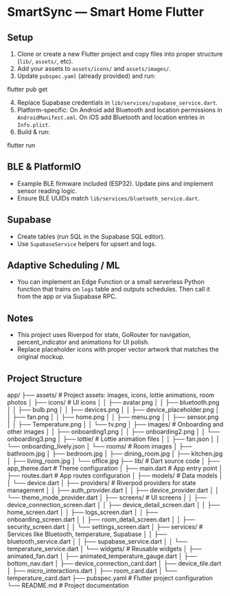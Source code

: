 # SmartSync — Smart Home Flutter 

## Setup

1. Clone or create a new Flutter project and copy files into proper structure (`lib/`, `assets/`, etc).
2. Add your assets to `assets/icons/` and `assets/images/`.
3. Update `pubspec.yaml` (already provided) and run:


flutter pub get

4. Replace Supabase credentials in `lib/services/supabase_service.dart`.
5. Platform-specific: On Android add Bluetooth and location permissions in `AndroidManifest.xml`. On iOS add Bluetooth and location entries in `Info.plist`.
6. Build & run:


flutter run


## BLE & PlatformIO

- Example BLE firmware included (ESP32). Update pins and implement sensor reading logic.
- Ensure BLE UUIDs match `lib/services/bluetooth_service.dart`.

## Supabase

- Create tables (run SQL in the Supabase SQL editor).
- Use `SupabaseService` helpers for upsert and logs.

## Adaptive Scheduling / ML

- You can implement an Edge Function or a small serverless Python function that trains on `logs` table and outputs schedules. Then call it from the app or via Supabase RPC.

## Notes

- This project uses Riverpod for state, GoRouter for navigation, percent_indicator and animations for UI polish.
- Replace placeholder icons with proper vector artwork that matches the original mockup.

## Project Structure
  
app/
├── assets/ # Project assets: images, icons, lottie animations, room photos
│ ├── icons/ # UI icons
│ │ ├── avatar.png
│ │ ├── bluetooth.png
│ │ ├── bulb.png
│ │ ├── devices.png
│ │ ├── device_placeholder.png
│ │ ├── fan.png
│ │ ├── home.png
│ │ ├── menu.png
│ │ ├── sensor.png
│ │ ├── Temperature.png
│ │ └── tv.png
│ ├── images/ # Onboarding and other images
│ │ ├── onboarding1.png
│ │ ├── onboarding2.png
│ │ └── onboarding3.png
│ ├── lottie/ # Lottie animation files
│ │ ├── fan.json
│ │ └── onboarding_lively.json
│ └── rooms/ # Room images
│ ├── bathroom.jpg
│ ├── bedroom.jpg
│ ├── dining_room.jpg
│ ├── kitchen.jpg
│ ├── living_room.jpg
│ └── office.jpg
├── lib/ # Dart source code
│ ├── app_theme.dart # Theme configuration
│ ├── main.dart # App entry point
│ ├── routes.dart # App routes configuration
│ ├── models/ # Data models
│ │ └── device.dart
│ ├── providers/ # Riverpod providers for state management
│ │ ├── auth_provider.dart
│ │ ├── device_provider.dart
│ │ └── theme_mode_provider.dart
│ ├── screens/ # UI screens
│ │ ├── device_connection_screen.dart
│ │ ├── device_detail_screen.dart
│ │ ├── home_screen.dart
│ │ ├── logs_screen.dart
│ │ ├── onboarding_screen.dart
│ │ ├── room_detail_screen.dart
│ │ ├── security_screen.dart
│ │ └── settings_screen.dart
│ ├── services/ # Services like Bluetooth, temperature, Supabase
│ │ ├── bluetooth_service.dart
│ │ ├── supabase_service.dart
│ │ └── temperature_service.dart
│ └── widgets/ # Reusable widgets
│ ├── animated_fan.dart
│ ├── animated_temperature_gauge.dart
│ ├── bottom_nav.dart
│ ├── device_connection_card.dart
│ ├── device_tile.dart
│ ├── micro_interactions.dart
│ ├── room_card.dart
│ └── temperature_card.dart
├── pubspec.yaml # Flutter project configuration
└── README.md # Project documentation